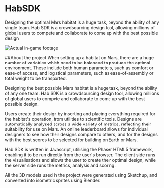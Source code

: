 # HabSDK
Designing the optimal Mars habitat is a huge task, beyond the ability of any single team. Hab SDK is a crowdsourcing design tool, allowing millions of global users to compete and collaborate to come up with the best possible design

![Actual in-game footage](https://api-2017.spaceappschallenge.org/team-photos/_-VmLMKmLJk-HHemCBSukWwaMGk=/3548/width-800/ "Actual in-game footage")

##About the project
When setting up a habitat on Mars, there are a huge number of variables which need to be balanced to produce the optimal environment. These include both human parameters, such as comfort or ease-of access, and logistical parameters, such as ease-of-assembly or total weight to be transported.

Designing the best possible Mars habitat is a huge task, beyond the ability of any one team. Hab SDK is a crowdsourcing design tool, allowing millions of global users to compete and collaborate to come up with the best possible design.

Users create their design by inserting and placing everything required for the habitat's operation, from utilities to scientific tools. Designs are automatically analysed across a wide variety of metrics, reflecting their suitability for use on Mars. An online leaderboard allows for individual designers to see how their designs compare to others, and for the designs with the best scores to be selected for building on Earth or Mars.

Hab SDK is written in Javascript, utilising the Phaser HTML5 framework, enabling it to be run directly from the user's browser. The client side runs the visualisations and allows the user to create their optimal design, while the server side runs the metrics, analysis and scoring.

All the 3D models used in the project were generated using Sketchup, and converted into isometric sprites using Blender.
